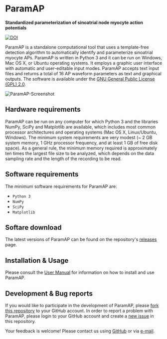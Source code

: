 # ParamAP
**Standardized parameterization of sinoatrial node myocyte action potentials**

[![DOI](https://zenodo.org/badge/DOI/10.5281/zenodo.823742.svg)](https://doi.org/10.5281/zenodo.823742)

ParamAP is a standalone computational tool that uses a template-free detection algorithm to automatically identify and parameterize sinoatrial myocyte APs.  ParamAP is written in Python 3 and it can be run on Windows, Mac OS X, or Ubuntu operating systems.  It employs a graphic user interface with automatic and user-editable input modes.  ParamAP accepts text input files and returns a total of 16 AP waveform parameters as text and graphical outputs. The software is available under the [GNU General Public License (GPL) 2.0](https://github.com/crickert1234/ParamAP/blob/master/LICENSE).

![ParamAP-Screenshot](https://github.com/crickert1234/ParamAP/blob/master/ParamAP-Screenshot.png)

## Hardware requirements
ParamAP can be run on any computer for which Python 3 and the libraries NumPy, SciPy and Matplotlib are available, which includes most common processor architectures and operating systems (Mac OS X, Linux/Ubuntu, Windows).  The minimum system requirements are very modest (~ 2 GB system memory, 1 GHz processor frequency,  and at least 1 GB of free disk space).  As a general rule, the minimum memory required is approximately ten times the largest file size to be analyzed, which depends on the data sampling rate and the length of the recording to be read.

## Software requirements
The minimum software requirements for ParamAP are:
* `Python 3`
* `NumPy`
* `SciPy`
* `Matplotlib`

## Softare download
The latest versions of ParamAP can be found on the repository's [releases](https://github.com/crickert1234/ParamAP/releases) page.

## Installation & Usage
Please consult the [User Manual](https://github.com/crickert1234/ParamAP/releases/download/v1.0.1/ParamAP-1.0-Manual.pdf) for information on how to install and use ParamAP.

## Development & Bug reports
If you would like to participate in the development of ParamAP, please [fork this repository](https://help.github.com/articles/fork-a-repo) to your GitHub account. In order to report a problem with ParamAP, please login to your GitHub account and create a [new issue](https://help.github.com/articles/creating-an-issue/) in this repository.

Your feedback is welcome! Please contact us using [GitHub](https://github.com/crickert1234/) or via [e-mail](mailto:Christian.Rickert@ucdenver.edu).
